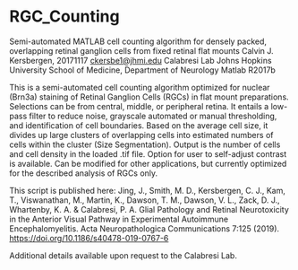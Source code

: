 # RGC_Counting
Semi-automated MATLAB cell counting algorithm for densely packed, overlapping retinal ganglion cells from fixed retinal flat mounts
Calvin J. Kersbergen, 20171117
ckersbe1@jhmi.edu
Calabresi Lab
Johns Hopkins University School of Medicine, Department of Neurology
Matlab R2017b

This is a semi-automated cell counting algorithm optimized for 
nuclear (Brn3a) staining of Retinal Ganglion Cells (RGCs) in flat mount 
preparations.
Selections can be from central, middle, or peripheral retina.
It entails a low-pass filter to reduce noise, grayscale automated or 
manual thresholding, and identification of cell boundaries. Based on the 
average cell size, it divides up large clusters of overlapping cells into
estimated numbers of cells within the cluster (Size Segmentation). 
Output is the number of cells and cell density in the loaded .tif file. 
Option for user to self-adjust contrast is available. 
Can be modified for other applications, but currently optimized for the
described analysis of RGCs only. 

This script is published here:
Jing, J., Smith, M. D., Kersbergen, C. J., Kam, T., Viswanathan, M., 
Martin, K., Dawson, T. M., Dawson, V. L., Zack, D. J., Whartenby, K. A. 
& Calabresi, P. A. Glial Pathology and Retinal Neurotoxicity in the 
Anterior Visual Pathway in Experimental Autoimmune Encephalomyelitis. 
Acta Neuropathologica Communications 7:125 (2019). 
https://doi.org/10.1186/s40478-019-0767-6

Additional details available upon request to the Calabresi Lab.
